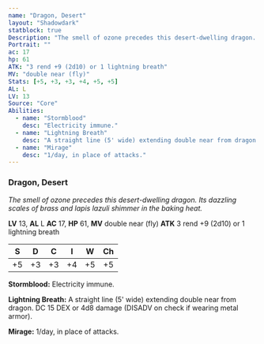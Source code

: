 ```yaml
---
name: "Dragon, Desert"
layout: "Shadowdark"
statblock: true
Description: "The smell of ozone precedes this desert-dwelling dragon. Its dazzling scales of brass and lapis lazuli shimmer in the baking heat."
Portrait: ""
ac: 17
hp: 61
ATK: "3 rend +9 (2d10) or 1 lightning breath"
MV: "double near (fly)"
Stats: [+5, +3, +3, +4, +5, +5]
AL: L
LV: 13
Source: "Core"
Abilities:
  - name: "Stormblood"
    desc: "Electricity immune."
  - name: "Lightning Breath"
    desc: "A straight line (5' wide) extending double near from dragon. DC 15 DEX or 4d8 damage (DISADV on check if wearing metal armor)."
  - name: "Mirage"
    desc: "1/day, in place of attacks."
---
```


### Dragon, Desert

_The smell of ozone precedes this desert-dwelling dragon. Its dazzling scales of brass and lapis lazuli shimmer in the baking heat._

**LV** 13, **AL** L
**AC** 17, **HP** 61, **MV** double near (fly)
**ATK** 3 rend +9 (2d10) or 1 lightning breath

|  S  |  D  |  C  |  I  |  W  |  Ch  |
|:---:|:---:|:---:|:---:|:---:|:----:|
| +5 | +3 | +3 | +4 | +5 | +5 |

**Stormblood:** Electricity immune.

**Lightning Breath:** A straight line (5' wide) extending double near from dragon. DC 15 DEX or 4d8 damage (DISADV on check if wearing metal armor).

**Mirage:** 1/day, in place of attacks.

